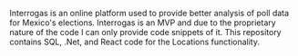 Interrogas is an online platform used to provide better analysis of poll data for Mexico's elections. Interrogas is an MVP and due to the proprietary nature of the code I can only provide code snippets of it. This repository contains SQL, .Net, and React code for the Locations functionality.
